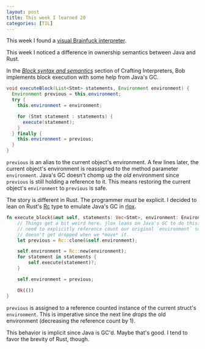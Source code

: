 ```yaml
---
layout: post
title: This week I learned 20
categories: [TIL]
---
```

This week I found a [visual Brainfuck interpreter][fuck].

This week I noticed a difference in ownership semantics between Java and Rust.

In the [*Block syntax and semantics*][ci] section of Crafting Interpreters, Bob
implements block execution with some help from Java's GC.
```java
void executeBlock(List<Stmt> statements, Environment environment) {
  Environment previous = this.environment;
  try {
    this.environment = environment;

    for (Stmt statement : statements) {
      execute(statement);
    }
  } finally {
    this.environment = previous;
  }
}
```

`previous` is an alias to the current object's environment. A few lines later,
the current object's environment is reassigned to the method parameter
`environment`. Java's GC doesn't chomp up the *old* environment since
`previous` is still holding a reference to it. This means restoring the current
object's `environment` to `previous` is safe.

The story is different in Rust. The programmer *must* be explicit. I decided to
lean on Rust's [Rc] type to emulate Java's GC in [rlox].
```rust
fn execute_block(&mut self, statements: Vec<Stmt>, environment: Environment) -> Result<()> {
    // Things get a bit weird here. jlox leans on Java's GC to do this.  We
    // need to explicitly reference count our original `environment` so it
    // doesn't get dropped when we *move* it.
    let previous = Rc::clone(&self.environment);

    self.environment = Rc::new(environment);
    for statement in statements {
        self.execute(statement)?;
    }

    self.environment = previous;

    Ok(())
}
```

`previous` is assigned to a reference counted instance of the current struct's
`environment`. This is imperative since the next line *drops* the old
environment (decreasing the reference count by 1).

This behavior is implicit since Java is GC'd. Maybe that's good. I tend to
favor the brevity of Rust, though.

[ci]: https://craftinginterpreters.com/statements-and-state.html#block-syntax-and-semantics
[fuck]: https://franklin.dyer.me/htmlpage/brainfuck.html
[Rc]: https://doc.rust-lang.org/std/rc/struct.Rc.html
[rlox]: https://github.com/nickrtorres/rlox/commit/77418d163711be1f58decdcba3510b88570a212e
